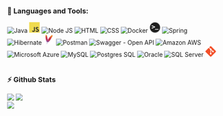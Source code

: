 ### 🚀 Languages and Tools:</summary>

<p align="left">
<img height="25" src="https://www.vectorlogo.zone/logos/java/java-icon.svg" title="Java" alt="Java" /></code>
<img width="25" height="25" src="https://raw.githubusercontent.com/devicons/devicon/master/icons/javascript/javascript-original.svg" title="JavaScript" alt="JavaScript" />
<img height="25" src="https://github.com/leandrocgsi/leandrocgsi/blob/main/svg_logos/nodejs.png" title="Node JS" alt="Node JS">
<img width="25" height="25" src="https://github.com/leandrocgsi/leandrocgsi/blob/main/svg_logos/html_logo.png" title="HTML" alt="HTML" />
<img width="25" height="25" src="https://github.com/leandrocgsi/leandrocgsi/blob/main/svg_logos/css_logo.png" title="CSS" alt="CSS" />
<img height="25" src="https://raw.githubusercontent.com/leandrocgsi/leandrocgsi/2331dded51784b78b8b66fd83037b2f2e28943e3/svg_logos/docker_logo.svg" title="Docker" alt="Docker" />
<img height="25" src="https://raw.githubusercontent.com/github/explore/80688e429a7d4ef2fca1e82350fe8e3517d3494d/topics/terminal/terminal.png" title="Terminal" alt="Terminal">
<img width="25" height="25" src="https://www.vectorlogo.zone/logos/springio/springio-icon.svg" title="Spring" alt="Spring" /></code>
<img width="25" height="25" src="https://www.vectorlogo.zone/logos/hibernate/hibernate-icon.svg" title="Hibernate" alt="Hibernate" /></code>
<img width="25" height="25" src="https://raw.githubusercontent.com/vscode-icons/vscode-icons/master/icons/file_type_maven.svg" title="Apache Maven" alt="Apache Maven" /></code>
<img width="25" height="25" src="https://www.vectorlogo.zone/logos/getpostman/getpostman-icon.svg" title="Postman" alt="Postman" /></code>
<img width="25" height="25" src="https://www.vectorlogo.zone/logos/openapis/openapis-icon.svg" title="Swagger - Open API" alt="Swagger - Open API" /></code>
<img width="25" height="25" src="https://github.com/leandrocgsi/leandrocgsi/blob/main/svg_logos/amazon_aws-icon.png" title="Amazon AWS" alt="Amazon AWS" /></code>
<img width="25" height="25" src="https://www.vectorlogo.zone/logos/microsoft_azure/microsoft_azure-icon.svg" title="Microsoft Azure" alt="Microsoft Azure" /></code>
<img width="25" height="25" src="https://www.vectorlogo.zone/logos/mysql/mysql-icon.svg" title="MySQL" alt="MySQL"/></code>
<img width="25" height="25" src="https://www.vectorlogo.zone/logos/postgresql/postgresql-icon.svg" title="Postgres SQL" alt="Postgres SQL"/></code>
<img width="25" height="25" src="https://www.vectorlogo.zone/logos/oracle/oracle-icon.svg" title="Oracle" alt="Oracle"/></code>
<img width="22" height="25" src="https://github.com/leandrocgsi/leandrocgsi/blob/main/svg_logos/microsoft-sql-server.png" title="SQL Server" alt="SQL Server"/></code>
<img height="25" src="https://raw.githubusercontent.com/devicons/devicon/master/icons/git/git-original.svg" title="GIT" alt="GIT">

</p>

#

### ⚡ Github Stats</b></summary>
<div align="left">
<img height="180em" src="https://github-readme-stats.vercel.app/api/top-langs/?username=Elthonferreira&show_icons=true&hide_border=true&layout=compact&langs_count=8&theme=dark"/>	

<img height="180em" src="https://github-readme-stats.vercel.app/api?username=Elthonferreira&show_icons=true&hide_border=true&count_private=true&include_all_commits=true&theme=dark" />

</div>
<img height="180em" src="https://github-readme-streak-stats.herokuapp.com/?user=Elthonferreira&show_icons=true&hide_border=true&count_private=true&include_all_commits=true&theme=dark" />
</div>
